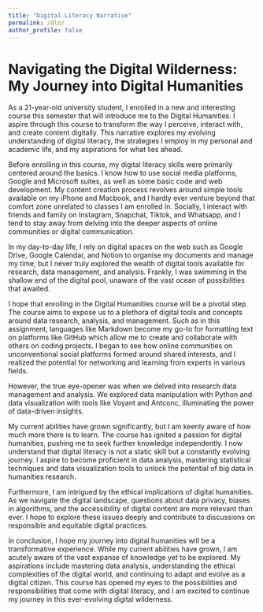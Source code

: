 ```yaml
---
title: "Digital Literacy Narrative"
permalink: /dln/
author_profile: false
---
```


# Navigating the Digital Wilderness: My Journey into Digital Humanities

As a 21-year-old university student, I enrolled in a new and interesting course this semester that will introduce me to the Digital Humanities. I aspire through this course to transform the way I perceive, interact with, and create content digitally. This narrative explores my evolving understanding of digital literacy, the strategies I employ in my personal and academic life, and my aspirations for what lies ahead.

Before enrolling in this course, my digital literacy skills were primarily centered around the basics. I know how to use social media platforms, Google and Microsoft suites, as well as some basic code and web development. My content creation process revolves around simple tools available on my iPhone and Macbook, and I hardly ever venture beyond that comfort zone unrelated to classes I am enrolled in. Socially, I interact with friends and family on Instagram, Snapchat, Tiktok, and Whatsapp, and I tend to stay away from delving into the deeper aspects of online communities or digital communication.

In my day-to-day life, I rely on digital spaces on the web such as Google Drive, Google Calendar, and Notion to organise my documents and manage my time, but I never truly explored the wealth of digital tools available for research, data management, and analysis. Frankly, I was swimming in the shallow end of the digital pool, unaware of the vast ocean of possibilities that awaited.

I hope that enrolling in the Digital Humanities course will be a pivotal step. The course aims to expose us to a plethora of digital tools and concepts around data research, analysis, and management. Such as in this assignment, languages like Markdown become my go-to for formatting text on platforms like GitHub which allow me to create and collaborate with others on coding projects. I began to see how online communities on unconventional social platforms formed around shared interests, and I realized the potential for networking and learning from experts in various fields.

However, the true eye-opener was when we delved into research data management and analysis. We explored data manipulation with Python and data visualization with tools like Voyant and Antconc, illuminating the power of data-driven insights.

My current abilities have grown significantly, but I am keenly aware of how much more there is to learn. The course has ignited a passion for digital humanities, pushing me to seek further knowledge independently. I now understand that digital literacy is not a static skill but a constantly evolving journey. I aspire to become proficient in data analysis, mastering statistical techniques and data visualization tools to unlock the potential of big data in humanities research.

Furthermore, I am intrigued by the ethical implications of digital humanities. As we navigate the digital landscape, questions about data privacy, biases in algorithms, and the accessibility of digital content are more relevant than ever. I hope to explore these issues deeply and contribute to discussions on responsible and equitable digital practices.

In conclusion, I hope my journey into digital humanities will be a transformative experience. While my current abilities have grown, I am acutely aware of the vast expanse of knowledge yet to be explored. My aspirations include mastering data analysis, understanding the ethical complexities of the digital world, and continuing to adapt and evolve as a digital citizen. This course has opened my eyes to the possibilities and responsibilities that come with digital literacy, and I am excited to continue my journey in this ever-evolving digital wilderness.
